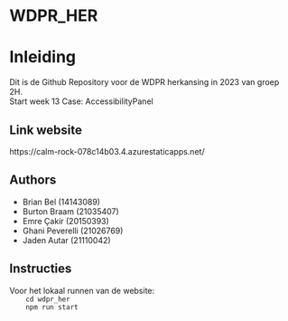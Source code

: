 # WDPR_HER
<h1>Inleiding</h1>
Dit is de Github Repository voor de WDPR herkansing in 2023 van groep 2H.
<br/>
Start week 13
Case: AccessibilityPanel
<br/>
<h2>Link website</h2>
https://calm-rock-078c14b03.4.azurestaticapps.net/

<h2>Authors</h2>
<ul>
<li>Brian Bel (14143089)</li>
<li>Burton Braam (21035407)</li>
<li>Emre Çakir (20150393)</li>
<li>Ghani Peverelli (21026769)</li>
<li>Jaden Autar (21110042)</li>
</ul>

<h2>Instructies</h2>
<p>Voor het lokaal runnen van de website:
<code>
    cd wdpr_her
    npm run start
</code>
